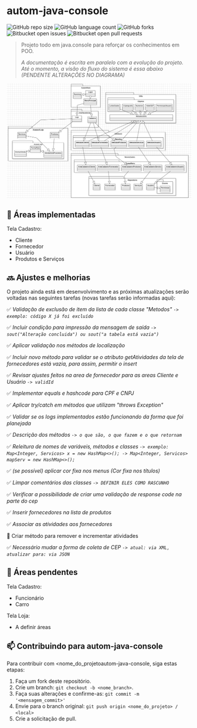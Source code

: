 # autom-java-console

![GitHub repo size](https://img.shields.io/github/repo-size/tioncko/autom-java-console?style=for-the-badge)
![GitHub language count](https://img.shields.io/github/languages/count/tioncko/autom-java-console?style=for-the-badge)
![GitHub forks](https://img.shields.io/github/forks/tioncko/autom-java-console?style=for-the-badge)
![Bitbucket open issues](https://img.shields.io/bitbucket/issues/tioncko/autom-java-console?style=for-the-badge)
![Bitbucket open pull requests](https://img.shields.io/bitbucket/pr-raw/tioncko/autom-java-console?style=for-the-badge)

> Projeto todo em java.console para reforçar os conhecimentos em POO.
>
> *A documentação é escrita em paralelo com a evolução do projeto. Até o momento, a visão do fluxo do sistema é essa abaixo (PENDENTE ALTERAÇÕES NO DIAGRAMA)*

![Visão do fluxo do sistema](img/autom.png)

## 🚀 Áreas implementadas
Tela Cadastro:
- Cliente
- Fornecedor
- Usuário
- Produtos e Serviços


## 🔜 Ajustes e melhorias

O projeto ainda está em desenvolvimento e as próximas atualizações serão voltadas nas seguintes tarefas (novas tarefas serão informadas aqui):

✅ *Validação de exclusão de item da lista de cada classe "Metodos" `-> exemplo: código X já foi excluído`*

✅ *Incluir condição para impressão da mensagem de saída `-> sout("Alteração concluida") ou sout("a tabela está vazia")`*

✅ *Aplicar validação nos métodos de localização*

✅ *Incluir novo método para validar se o atributo getAtividades da tela de fornecedores está vazia, para assim, permitir o insert*

✅ *Revisar ajustes feitos na area de fornecedor para as areas Cliente e Usuário `-> validId`*

✅ *Implementar equals e hashcode para CPF e CNPJ*

✅ *Aplicar try/catch em métodos que utilizam "throws Exception"*

✅ *Validar se os logs implementados estão funcionando da forma que foi planejada*

✅ *Descrição dos métodos `-> o que são, o que fazem e o que retornam`*

✅ *Releitura de nomes de variáveis, métodos e classes `-> exemplo: Map<Integer, Servicos> x = new HashMap<>(); -> Map<Integer, Servicos> mapServ = new HashMap<>();`*

✅ *(se possível) aplicar cor fixa nos menus (Cor fixa nos títulos)*

✅ *Limpar comentários das classes `-> DEFINIR ELES COMO RASCUNHO`*

✅ *Verificar a possibilidade de criar uma validação de response code na parte do cep*

✅ *Inserir fornecedores na lista de produtos*

✅ *Associar as atividades aos fornecedores*

🔲 Criar método para remover e incrementar atividades

✅ *Necessário mudar a forma de coleta de CEP `-> atual: via XML, atualizar para: via JSON`*

## 📝 Áreas pendentes

Tela Cadastro:
- Funcionário
- Carro

Tela Loja:
- A definir áreas

## 📫 Contribuindo para autom-java-console

Para contribuir com <nome_do_projetoautom-java-console, siga estas etapas:

1. Faça um fork deste repositório.
2. Crie um branch: `git checkout -b <nome_branch>`.
3. Faça suas alterações e confirme-as: `git commit -m '<mensagem_commit>'`
4. Envie para o branch original: `git push origin <nome_do_projeto> / <local>`
5. Crie a solicitação de pull.